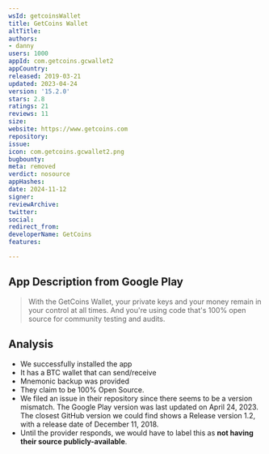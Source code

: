 ```yaml
---
wsId: getcoinsWallet
title: GetCoins Wallet
altTitle: 
authors:
- danny
users: 1000
appId: com.getcoins.gcwallet2
appCountry: 
released: 2019-03-21
updated: 2023-04-24
version: '15.2.0'
stars: 2.8
ratings: 21
reviews: 11
size: 
website: https://www.getcoins.com
repository: 
issue: 
icon: com.getcoins.gcwallet2.png
bugbounty: 
meta: removed
verdict: nosource
appHashes: 
date: 2024-11-12
signer: 
reviewArchive: 
twitter: 
social: 
redirect_from: 
developerName: GetCoins
features: 

---
```


## App Description from Google Play 

> With the GetCoins Wallet, your private keys and your money remain in your control at all times. And you're using code that's 100% open source for community testing and audits.

## Analysis 

- We successfully installed the app 
- It has a BTC wallet that can send/receive 
- Mnemonic backup was provided 
- They claim to be 100% Open Source. 
- We filed an issue in their repository since there seems to be a version mismatch. The Google Play version was last updated on April 24, 2023. The closest GitHub version we could find shows a Release version 1.2, with a release date of December 11, 2018.  
- Until the provider responds, we would have to label this as **not having their source publicly-available**.
